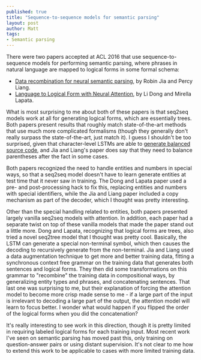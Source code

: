 ```yaml
---
published: true
title: "Sequence-to-sequence models for semantic parsing"
layout: post
author: Matt
tags:
- Semantic parsing
---
```


There were two papers accepted at ACL 2016 that use sequence-to-sequence models for performing
semantic parsing, where phrases in natural language are mapped to logical forms in some formal
schema:

- [Data recombination for neural semantic parsing](https://arxiv.org/abs/1606.03622), by Robin Jia
and Percy Liang.
- [Language to Logical Form with Neural
  Attention](https://www.semanticscholar.org/paper/Language-to-Logical-Form-with-Neural-Attention-Dong-Lapata/4fef246fb4a26eb8f35c5d5645711d396a3a12c4),
by Li Dong and Mirella Lapata.

What is most surprising to me about both of these papers is that seq2seq models work at all for
generating logical forms, which are essentially trees.  Both papers present results that roughly
match state-of-the-art methods that use much more complicated formalisms (though they generally
don't really surpass the state-of-the-art, just match it).  I guess I shouldn't be too surprised,
given that character-level LSTMs are able to [generate balanced source
code](http://karpathy.github.io/2015/05/21/rnn-effectiveness/), and Jia and Liang's paper does say
that they need to balance parentheses after the fact in some cases.

Both papers recognized the need to handle entities and numbers in special ways, so that a seq2seq
model doesn't have to learn generate entities at test time that it never saw in training.  The
Dong and Lapata paper used a pre- and post-processing hack to fix this, replacing entities and
numbers with special identifiers, while the Jia and Liang paper included a copy mechanism as part
of the decoder, which I thought was pretty interesting.

Other than the special handling related to entities, both papers presented largely vanilla seq2seq
models with attention.  In addition, each paper had a separate twist on top of these vanilla models
that made the paper stand out a little more.  Dong and Lapata, recognizing that logical forms are
trees, also tried a novel seq2tree model that I thought was pretty cool.  Basically, the LSTM can
generate a special non-terminal symbol, which then causes the decoding to recursively generate from
the non-terminal.  Jia and Liang used a data augmentation technique to get more and better
training data, fitting a synchronous context free grammar on the training data that generates both
sentences and logical forms.  They then did some transformations on this grammar to "recombine"
the training data in compositional ways, by generalizing entity types and phrases, and
concatenating sentences.  That last one was surprising to me, but their explanation of forcing the
attention model to become more crisp made sense to me - if a large part of the input is irrelevant
to decoding a large part of the output, the attention model will learn to focus better.  I wonder
what would happen if you flipped the order of the logical forms when you did the concatenation?

It's really interesting to see work in this direction, though it is pretty limited in requiring
labeled logical forms for each training input.  Most recent work I've seen on semantic parsing has
moved past this, only training on question-answer pairs or using distant supervision.  It's not
clear to me how to extend this work to be applicable to cases with more limited training data.
